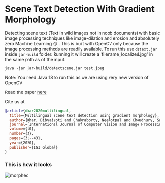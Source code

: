 # Scene Text Detection With Gradient Morphology

Detecting scene text (Text in wild images not in noob documents) with basic image processing techniques like image-dilation and erosion and absolutely zero Machine Learning 😲 . This is built with OpenCV only because the image processing methods are readily available. To run this use `detext.jar` inside `jar-build` folder. Running it will create a 'filename_localized.jpg' in the same path as of the input.

```shell
java -jar jar-build/detextscene.jar test.jpeg
```

Note: You need Java 18 to run this as we are using very new version of OpenCV

Read the paper [here](https://www.igi-global.com/article/multilingual-scene-text-detection-using-gradient-morphology/258252)

Cite us at
```bibtex
@article{dhar2020multilingual,
  title={Multilingual scene text detection using gradient morphology},
  author={Dhar, Dibyajyoti and Chakraborty, Neelotpal and Choudhury, Sayan and Paul, Ashis and Mollah, Ayatullah Faruk and Basu, Subhadip and Sarkar, Ram},
  journal={International Journal of Computer Vision and Image Processing (IJCVIP)},
  volume={10},
  number={3},
  pages={31--43},
  year={2020},
  publisher={IGI Global}
}
```

### This is how it looks

![morphed](https://user-images.githubusercontent.com/31564734/169849118-920ca4f8-c8b9-48ab-bdb3-88a293f2dc47.jpg)
